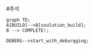 #주석
```mermaid
graph TD;
A[BUILD]-->B[soulution_build];
B --> COMPLETE!;

DEBERG-->start_with_deburgging;
```
